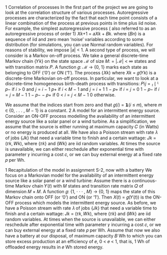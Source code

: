 1 Correlation of processes
In the first part of the project we are going to look at the correlation structure of various processes. Autoregressive processes
are characterized by the fact that each time point consists of a linear combination of the process at previous points in time
plus iid noise. For example, the simplest autoregressive process ( also referred to as an autoregressive process of order 1)
𝑋𝑘+1 = 𝑎𝑋𝑘 + 𝐵𝑘.
where {𝐵𝑛} is a sequence of iid and zero mean ‘noise’ variables according to some distribution (for simulations, you can
use Normal random variables). For reasons of stability, we impose |𝑎| < 1.
A second type of process, we will consider is a Markov on-off process. We take a general discrete-time Markov chain
{𝑌𝑘} on the state space ℳ of size 𝑀: = |ℳ| < ∞ states and with transition matrix 𝑃. A function 𝑔: ℳ → {0, 1} marks
each state as belonging to OFF (‘0’) or ON (‘1’). The process {𝑋𝑘} where 𝑋𝑘 = 𝑔(𝑌𝑘) is a discrete-time Markovian on-off
process.
In particular, we want to look at a discrete-time homogeneous birth-death process with transitions:
𝑃𝑖𝑗 =
⎧
⎨
⎩
𝑝− if 𝑖 > 0 and 𝑗 = 𝑖 − 1
𝑝+ if 𝑖 < 𝑀 − 1 and 𝑗 = 𝑖 + 1
1 − 𝑝+ if 𝑖 = 𝑗 = 0
1 − 𝑝− if 𝑖 = 𝑗 = 𝑀 − 1
1 − 𝑝− − 𝑝+ if 0 < 𝑖 = 𝑗 < 𝑀 − 1
0 otherwise.

We assume that the indices start from zero and that 𝑔(𝑖) = 𝟭(𝑖 ≤ 𝑚), where 𝑚 ∈ {0, . . . , 𝑀 − 1} is a constant.
2 A model for an intermittent energy source.
Consider an ON-OFF process modelling the availability of an intermittent energy source like a solar panel or a wind
turbine. As a simplification, we assume that the source is either running at maximum capacity 𝐶 (in Watts) or no energy
is produced at all.
We have also a Poisson stream with rate 𝜆 of jobs {𝐽𝑘} that need a variable time to finish and a certain wattage: 𝐽𝑘 =
(𝜏𝑘, 𝑊𝑘), where {𝜏𝑘} and {𝑊𝑘} are iid random variables. At times the source is unavailable, we can either reschedule after
exponential time with parameter 𝛾 incurring a cost 𝑐, or we can buy external energy at a fixed rate 𝑝 per Wh.

1 Recapitulation of the model in assignment S-2, now with a battery
We focus on a Markovian model for the availability of an intermittent energy source like a solar panel or a wind turbine:
Assume there is a continuous-time Markov chain 𝑌(𝑡) with 𝑀 states and transition rate matrix 𝑄 of dimension 𝑀 × 𝑀.
A function 𝑔: {1, · · · , 𝑀} → {0, 1} maps the state of this Markov chain onto OFF (or ‘0’) and ON (or ‘1’). Then 𝑋(𝑡) =
𝑔(𝑌(𝑡)) is the ON-OFF process which models the intermittent energy source.
As before, we have a Poisson stream with rate 𝜆 of jobs {𝐽𝑘} that need a variable time to finish and a certain wattage: 𝐽𝑘 =
(𝜏𝑘, 𝑊𝑘), where {𝜏𝑘} and {𝑊𝑘} are iid random variables. At times when the source is unavailable, we can either reschedule
after exponential time with parameter 𝛾 incurring a cost 𝑐, or we can buy external energy at a fixed rate 𝑝 per Wh. Assume
that now we also have a battery at our disposal, of maximum capacity 𝐵 Wh to which you can store excess production at
an efficiency of 𝑒, 0 < 𝑒 < 1, that is, 1 Wh of offloaded energy results in 𝑒 Wh stored energy.

